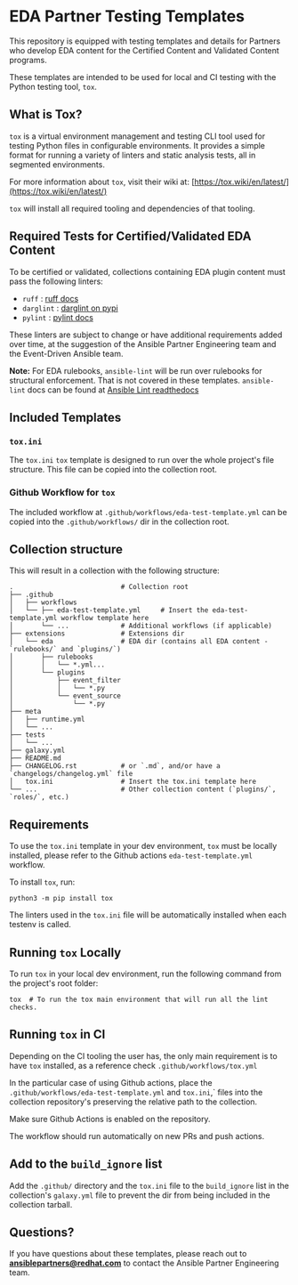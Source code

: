# EDA Partner Testing Templates
This repository is equipped with testing templates and details
for Partners who develop EDA content for the Certified Content
and Validated Content programs. 

These templates are intended to be used for local and CI testing
with the Python testing tool, `tox`. 

## What is Tox?

`tox` is a virtual environment management and testing CLI tool used
for testing Python files in configurable environments. It provides
a simple format for running a variety of linters and static analysis
tests, all in segmented environments. 

For more information about `tox`, visit their wiki at:
[https://tox.wiki/en/latest/](https://tox.wiki/en/latest/)

`tox` will install all required tooling and dependencies of that tooling. 

## Required Tests for Certified/Validated EDA Content

To be certified or validated, collections containing EDA plugin content
must pass the following linters:

- `ruff` : [ruff docs](https://beta.ruff.rs/docs/)
- `darglint` : [darglint on pypi](https://pypi.org/project/darglint/) 
- `pylint` : [pylint docs](https://pylint.readthedocs.io/en/latest/)

These linters are subject to change or have additional requirements added
over time, at the suggestion of the Ansible Partner Engineering team and
the Event-Driven Ansible team. 

**Note:** For EDA rulebooks, `ansible-lint` will be run over rulebooks for
structural enforcement. That is not covered in these templates. `ansible-lint`
docs can be found at [Ansible Lint readthedocs](https://ansible-lint.readthedocs.io/)

## Included Templates

### `tox.ini`

The `tox.ini` `tox` template is designed to run over the whole project's file structure. This file can be copied into the collection root. 

### Github Workflow for `tox`

The included workflow at `.github/workflows/eda-test-template.yml` can be copied into the `.github/workflows/` dir in the collection root. 

## Collection structure

This will result in a collection with the following structure:

    .                           # Collection root
    ├── .github
    │   ├── workflows
    │   └── ├── eda-test-template.yml     # Insert the eda-test-template.yml workflow template here
    │       └── ...             # Additional workflows (if applicable)  
    ├── extensions              # Extensions dir
    │   └── eda                 # EDA dir (contains all EDA content - `rulebooks/` and `plugins/`)
    │       ├── rulebooks           
    │       │   └── *.yml...        
    │       └── plugins             
    │           ├── event_filter
    │           │   └── *.py
    │           └── event_source
    │               └── *.py
    ├── meta
    │   ├── runtime.yml
    │   └── ...
    ├── tests
    │   └── ...
    ├── galaxy.yml
    ├── README.md
    ├── CHANGELOG.rst           # or `.md`, and/or have a `changelogs/changelog.yml` file
    │   tox.ini                 # Insert the tox.ini template here
    └── ...                     # Other collection content (`plugins/`, `roles/`, etc.)

## Requirements

To use the `tox.ini` template in your dev environment, `tox` must be locally installed,
please refer to the Github actions `eda-test-template.yml` workflow. 

To install `tox`, run:

    python3 -m pip install tox

The linters used in the `tox.ini` file will be automatically installed when each testenv is called.

## Running `tox` Locally

To run `tox` in your local dev environment, run the following command from the project's root folder:

```
tox  # To run the tox main environment that will run all the lint checks.
```

## Running `tox` in CI

Depending on the CI tooling the user has, the only main requirement is to have `tox` installed, as a
reference check `.github/workflows/tox.yml`

In the particular case of using Github actions, place the `.github/workflows/eda-test-template.yml` and `tox.ini`,` files into the collection repository's preserving the relative path to the collection. 

Make sure Github Actions is enabled on the repository. 

The workflow should run automatically on new PRs and push actions. 

## Add to the `build_ignore` list

Add the `.github/` directory and the `tox.ini` file to the `build_ignore` list in the collection's `galaxy.yml` file to prevent the dir from being included in the collection tarball. 

## Questions?

If you have questions about these templates, please reach out to **ansiblepartners@redhat.com** to contact the Ansible Partner Engineering team. 
